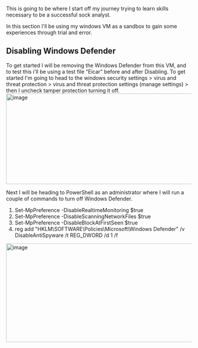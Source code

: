 This is going to be where I start off my journey trying to learn skills necessary to be a successful sock analyst. 

In this section I'll be using my windows VM as a sandbox to gain some experiences through trial and error.  

## Disabling Windows Defender
To get started I will be removing the Windows Defender from this VM,  and to test this i'll be using a test file “Eicar” before and after Disabling. To get started I'm going to head to the windows security settings > virus and threat protection > virus and threat protection settings (manage settings) > then I uncheck tamper protection turning it off. 
 <img width="784" height="245" alt="image" src="https://github.com/user-attachments/assets/fe3188eb-4695-43fa-bd0e-79d10ca83112" />

Next I will be heading to PowerShell as an administrator where I will run a couple of commands to turn off Windows Defender. 
1.	 Set-MpPreference -DisableRealtimeMonitoring $true
2.	 Set-MpPreference -DisableScanningNetworkFiles $true
3.	 Set-MpPreference -DisableBlockAtFirstSeen $true
4.	reg add "HKLM\SOFTWARE\Policies\Microsoft\Windows Defender" /v DisableAntiSpyware /t REG_DWORD /d 1 /f
 
<img width="694" height="267" alt="image" src="https://github.com/user-attachments/assets/a8b4fbe9-3aea-4b32-b039-619610d7b1f9" />


